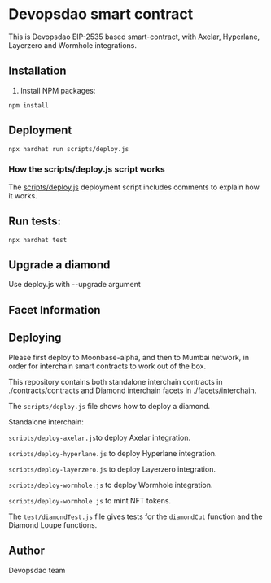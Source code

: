 # Devopsdao smart contract

This is Devopsdao EIP-2535 based smart-contract, with Axelar, Hyperlane, Layerzero and Wormhole integrations.

## Installation

1. Install NPM packages:
```console
npm install
```

## Deployment

```console
npx hardhat run scripts/deploy.js
```

### How the scripts/deploy.js script works

The [scripts/deploy.js](scripts/deploy.js) deployment script includes comments to explain how it works.

## Run tests:
```console
npx hardhat test
```

## Upgrade a diamond

Use deploy.js with --upgrade argument

## Facet Information

## Deploying

Please first deploy to Moonbase-alpha, and then to Mumbai network, in order for interchain smart contracts to work out of the box.

This repository contains both standalone interchain contracts in ./contracts/contracts and Diamond interchain facets in ./facets/interchain.

The `scripts/deploy.js` file shows how to deploy a diamond.

Standalone interchain:

`scripts/deploy-axelar.js`to deploy Axelar integration.

`scripts/deploy-hyperlane.js` to deploy Hyperlane integration.

`scripts/deploy-layerzero.js` to deploy Layerzero integration.

`scripts/deploy-wormhole.js` to deploy Wormhole integration.

`scripts/deploy-wormhole.js` to mint NFT tokens.

The `test/diamondTest.js` file gives tests for the `diamondCut` function and the Diamond Loupe functions.


## Author

Devopsdao team
